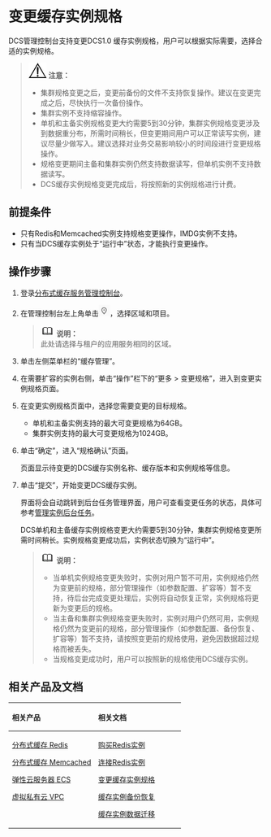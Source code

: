 # 变更缓存实例规格<a name="ZH-CN_TOPIC_0144197341"></a>

DCS管理控制台支持变更DCS1.0 缓存实例规格，用户可以根据实际需要，选择合适的实例规格。

>![](public_sys-resources/icon-notice.gif) **注意：**   
>-   集群规格变更之后，变更前备份的文件不支持恢复操作。建议在变更完成之后，尽快执行一次备份操作。  
>-   集群实例不支持缩容操作。  
>-   单机和主备实例规格变更大约需要5到30分钟，集群实例规格变更涉及到数据重分布，所需时间稍长，但变更期间用户可以正常读写实例，建议尽量少做写入。建议选择对业务交易影响较小的时间段进行变更规格操作。  
>-   规格变更期间主备和集群实例仍然支持数据读写，但单机实例不支持数据读写。  
>-   DCS缓存实例规格变更完成后，将按照新的实例规格进行计费。  

## 前提条件<a name="zh-cn_topic_0061845451_section83110548119"></a>

-   只有Redis和Memcached实例支持规格变更操作，IMDG实例不支持。
-   只有当DCS缓存实例处于“运行中”状态，才能执行变更操作。

## 操作步骤<a name="zh-cn_topic_0061845451_section7311155411113"></a>

1.  登录[分布式缓存服务管理控制台](https://console.huaweicloud.com/dcs)。
2.  在管理控制台左上角单击![](figures/icon-region.png)，选择区域和项目。

    >![](public_sys-resources/icon-note.gif) **说明：**   
    >此处请选择与租户的应用服务相同的区域。  

3.  单击左侧菜单栏的“缓存管理”。
4.  在需要扩容的实例右侧，单击“操作”栏下的“更多 \>  变更规格”，进入到变更实例规格页面。
5.  在变更实例规格页面中，选择您需要变更的目标规格。
    -   单机和主备实例支持的最大可变更规格为64GB。
    -   集群实例支持的最大可变更规格为1024GB。

6.  单击“确定”，进入“规格确认”页面。

    页面显示待变更的DCS缓存实例名称、缓存版本和实例规格等信息。

7.  单击“提交”，开始变更DCS缓存实例。

    界面将会自动跳转到后台任务管理界面，用户可查看变更任务的状态，具体可参考[管理实例后台任务](管理实例后台任务.md#ZH-CN_TOPIC_0144197349)。

    DCS单机和主备缓存实例规格变更大约需要5到30分钟，集群实例规格变更所需时间稍长。实例规格变更成功后，实例状态切换为“运行中”。

    >![](public_sys-resources/icon-note.gif) **说明：**   
    >-   当单机实例规格变更失败时，实例对用户暂不可用，实例规格仍然为变更前的规格，部分管理操作（如参数配置、扩容等）暂不支持，待后台完成变更处理后，实例将自动恢复正常，实例规格将更新为变更后的规格。  
    >-   当主备和集群实例规格变更失败时，实例对用户仍然可用，实例规格仍然为变更前的规格，部分管理操作（如参数配置、备份恢复、扩容等）暂不支持，请按照变更前的规格使用，避免因数据超过规格而被丢失。  
    >-   当规格变更成功时，用户可以按照新的规格使用DCS缓存实例。  


## 相关产品及文档<a name="zh-cn_topic_0061845451_section152613113129"></a>

<a name="zh-cn_topic_0061845451_zh-cn_topic_0046844820_table1073594361220"></a>
<table><thead align="left"><tr id="zh-cn_topic_0061845451_zh-cn_topic_0046844820_row197372430123"><th class="cellrowborder" valign="top" width="50%" id="mcps1.1.3.1.1"><p id="zh-cn_topic_0061845451_zh-cn_topic_0046844820_p4737243111216"><a name="zh-cn_topic_0061845451_zh-cn_topic_0046844820_p4737243111216"></a><a name="zh-cn_topic_0061845451_zh-cn_topic_0046844820_p4737243111216"></a>相关产品</p>
</th>
<th class="cellrowborder" valign="top" width="50%" id="mcps1.1.3.1.2"><p id="zh-cn_topic_0061845451_zh-cn_topic_0046844820_p18737144301214"><a name="zh-cn_topic_0061845451_zh-cn_topic_0046844820_p18737144301214"></a><a name="zh-cn_topic_0061845451_zh-cn_topic_0046844820_p18737144301214"></a>相关文档</p>
</th>
</tr>
</thead>
<tbody><tr id="zh-cn_topic_0061845451_zh-cn_topic_0046844820_row17371443131210"><td class="cellrowborder" valign="top" width="50%" headers="mcps1.1.3.1.1 "><p id="zh-cn_topic_0061845451_zh-cn_topic_0046844820_p13372054101419"><a name="zh-cn_topic_0061845451_zh-cn_topic_0046844820_p13372054101419"></a><a name="zh-cn_topic_0061845451_zh-cn_topic_0046844820_p13372054101419"></a><a href="https://www.huaweicloud.com/product/dcs.html?infodocbz" target="_blank" rel="noopener noreferrer">分布式缓存 Redis</a></p>
<p id="zh-cn_topic_0061845451_zh-cn_topic_0046844820_p19548105714519"><a name="zh-cn_topic_0061845451_zh-cn_topic_0046844820_p19548105714519"></a><a name="zh-cn_topic_0061845451_zh-cn_topic_0046844820_p19548105714519"></a><a href="https://www.huaweicloud.com/product/dcsmem.html?infodocbz" target="_blank" rel="noopener noreferrer">分布式缓存 Memcached</a></p>
<p id="zh-cn_topic_0061845451_zh-cn_topic_0046844820_p8862161219564"><a name="zh-cn_topic_0061845451_zh-cn_topic_0046844820_p8862161219564"></a><a name="zh-cn_topic_0061845451_zh-cn_topic_0046844820_p8862161219564"></a><a href="https://www.huaweicloud.com/product/ecs.html?infodocbz" target="_blank" rel="noopener noreferrer">弹性云服务器 ECS</a></p>
<p id="zh-cn_topic_0061845451_zh-cn_topic_0046844820_p841193941416"><a name="zh-cn_topic_0061845451_zh-cn_topic_0046844820_p841193941416"></a><a name="zh-cn_topic_0061845451_zh-cn_topic_0046844820_p841193941416"></a><a href="http://www.huaweicloud.com/product/vpc.html?infodocbz" target="_blank" rel="noopener noreferrer">虚拟私有云 VPC</a></p>
</td>
<td class="cellrowborder" valign="top" width="50%" headers="mcps1.1.3.1.2 "><p id="zh-cn_topic_0061845451_zh-cn_topic_0046844820_p1381695711471"><a name="zh-cn_topic_0061845451_zh-cn_topic_0046844820_p1381695711471"></a><a name="zh-cn_topic_0061845451_zh-cn_topic_0046844820_p1381695711471"></a><a href="https://support.huaweicloud.com/usermanual-dcs/dcs-zh-ug-180315001.html?infodocbz" target="_blank" rel="noopener noreferrer">购买Redis实例</a></p>
<p id="zh-cn_topic_0061845451_zh-cn_topic_0046844820_p682916370595"><a name="zh-cn_topic_0061845451_zh-cn_topic_0046844820_p682916370595"></a><a name="zh-cn_topic_0061845451_zh-cn_topic_0046844820_p682916370595"></a><a href="https://support.huaweicloud.com/usermanual-dcs/zh-cn_topic_0082114847.html?infodocbz" target="_blank" rel="noopener noreferrer">连接Redis实例</a></p>
<p id="zh-cn_topic_0061845451_zh-cn_topic_0046844820_p16726748155912"><a name="zh-cn_topic_0061845451_zh-cn_topic_0046844820_p16726748155912"></a><a name="zh-cn_topic_0061845451_zh-cn_topic_0046844820_p16726748155912"></a><a href="https://support.huaweicloud.com/usermanual-dcs/zh-cn_topic_0061845451.html?infodocbz" target="_blank" rel="noopener noreferrer">变更缓存实例规格</a></p>
<p id="zh-cn_topic_0061845451_zh-cn_topic_0046844820_p12250886517"><a name="zh-cn_topic_0061845451_zh-cn_topic_0046844820_p12250886517"></a><a name="zh-cn_topic_0061845451_zh-cn_topic_0046844820_p12250886517"></a><a href="https://support.huaweicloud.com/usermanual-dcs/zh-cn_topic_0079545637.html?infodocbz" target="_blank" rel="noopener noreferrer">缓存实例备份恢复</a></p>
<p id="zh-cn_topic_0061845451_zh-cn_topic_0046844820_p143616360517"><a name="zh-cn_topic_0061845451_zh-cn_topic_0046844820_p143616360517"></a><a name="zh-cn_topic_0061845451_zh-cn_topic_0046844820_p143616360517"></a><a href="https://support.huaweicloud.com/migration-dcs/zh-cn_topic_0078784423.html?infodocbz" target="_blank" rel="noopener noreferrer">缓存实例数据迁移</a></p>
</td>
</tr>
</tbody>
</table>

